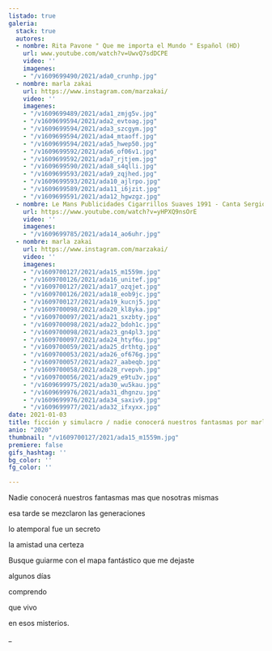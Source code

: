 ```yaml
---
listado: true
galeria:
  stack: true
  autores:
  - nombre: Rita Pavone " Que me importa el Mundo " Español (HD)
    url: www.youtube.com/watch?v=UwvQ7sdDCPE
    video: ''
    imagenes:
    - "/v1609699490/2021/ada0_crunhp.jpg"
  - nombre: marla zakai
    url: https://www.instagram.com/marzakai/
    video: ''
    imagenes:
    - "/v1609699489/2021/ada1_zmjg5v.jpg"
    - "/v1609699594/2021/ada2_evtoag.jpg"
    - "/v1609699594/2021/ada3_szcgym.jpg"
    - "/v1609699594/2021/ada4_mtaoff.jpg"
    - "/v1609699594/2021/ada5_hwep50.jpg"
    - "/v1609699592/2021/ada6_of06v1.jpg"
    - "/v1609699592/2021/ada7_rjtjem.jpg"
    - "/v1609699590/2021/ada8_s4qlli.jpg"
    - "/v1609699593/2021/ada9_zqjhed.jpg"
    - "/v1609699593/2021/ada10_ajlrpo.jpg"
    - "/v1609699589/2021/ada11_i6jzit.jpg"
    - "/v1609699591/2021/ada12_hgwzgz.jpg"
  - nombre: Le Mans Publicidades Cigarrillos Suaves 1991 - Canta Sergio Denis
    url: https://www.youtube.com/watch?v=yHPXQ9nsOrE
    video: ''
    imagenes:
    - "/v1609699785/2021/ada14_ao6uhr.jpg"
  - nombre: marla zakai
    url: https://www.instagram.com/marzakai/
    video: ''
    imagenes:
    - "/v1609700127/2021/ada15_m1559m.jpg"
    - "/v1609700126/2021/ada16_unitef.jpg"
    - "/v1609700127/2021/ada17_ozqjet.jpg"
    - "/v1609700126/2021/ada18_eob9jc.jpg"
    - "/v1609700127/2021/ada19_kucnj5.jpg"
    - "/v1609700098/2021/ada20_kl8yka.jpg"
    - "/v1609700097/2021/ada21_sxzbty.jpg"
    - "/v1609700098/2021/ada22_bdoh1c.jpg"
    - "/v1609700098/2021/ada23_gn4pl3.jpg"
    - "/v1609700097/2021/ada24_htyf6u.jpg"
    - "/v1609700059/2021/ada25_drthtg.jpg"
    - "/v1609700053/2021/ada26_of676g.jpg"
    - "/v1609700057/2021/ada27_aabeqb.jpg"
    - "/v1609700058/2021/ada28_rvepvh.jpg"
    - "/v1609700056/2021/ada29_e9tu3v.jpg"
    - "/v1609699975/2021/ada30_wu5kau.jpg"
    - "/v1609699976/2021/ada31_dhgnzu.jpg"
    - "/v1609699976/2021/ada34_saxiv9.jpg"
    - "/v1609699977/2021/ada32_ifxyxx.jpg"
date: 2021-01-03
title: ficción y simulacro / nadie conocerá nuestros fantasmas por marla zakai
anio: "2020"
thumbnail: "/v1609700127/2021/ada15_m1559m.jpg"
premiere: false
gifs_hashtag: ''
bg_color: ''
fg_color: ''

---
```

Nadie conocerá nuestros fantasmas mas que nosotras mismas

esa tarde se mezclaron las generaciones

lo atemporal fue un secreto

la amistad una certeza

Busque guiarme con el mapa fantástico que me dejaste

algunos días

comprendo

que vivo

en esos misterios.

_